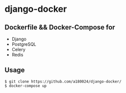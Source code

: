 # django-docker

## Dockerfile && Docker-Compose for
- Django
- PostgreSQL
- Celery 
- Redis

## Usage
```
$ git clone https://github.com/a180024/django-docker/
$ docker-compose up
```
